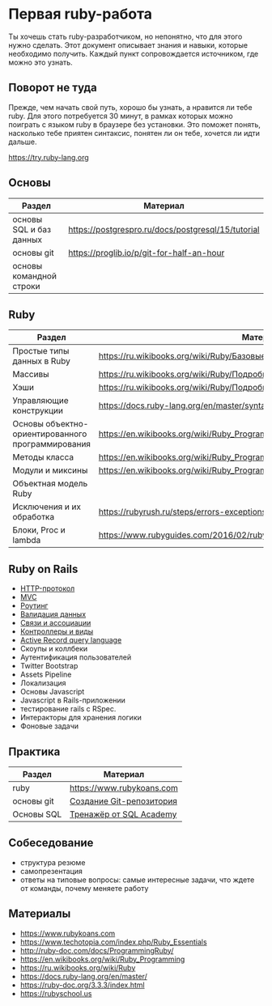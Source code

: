 # Первая ruby-работа

Ты хочешь стать ruby-разработчиком, но непонятно, что для этого нужно сделать. Этот документ описывает знания и навыки, которые необходимо получить. Каждый пункт сопровождается источником, где можно это узнать.

## Поворот не туда

Прежде, чем начать свой путь, хорошо бы узнать, а нравится ли тебе ruby. Для этого потребуется 30 минут, в рамках которых можно поиграть с языком ruby в браузере без установки. Это поможет понять, насколько тебе приятен синтаксис, понятен ли он тебе, хочется ли идти дальше.

<https://try.ruby-lang.org>

## Основы

| Раздел                  | Материал                                       |
| ----------------------- | ---------------------------------------------- |
| основы SQL и баз данных | https://postgrespro.ru/docs/postgresql/15/tutorial                                                |
| основы git              | <https://proglib.io/p/git-for-half-an-hour>                                               |
| основы командной строки |                                                |

## Ruby

| Раздел                                 | Материал                              |
| -------------------------------------- | ------------------------------------- |
| Простые типы данных в Ruby             | https://ru.wikibooks.org/wiki/Ruby/Базовые_типы_данных                                      |
| Массивы                                | https://ru.wikibooks.org/wiki/Ruby/Подробнее_о_массивах                                      |
| Хэши                                   | https://ru.wikibooks.org/wiki/Ruby/Подробнее_об_ассоциативных_массивах                                      |
| Управляющие конструкции                | <https://docs.ruby-lang.org/en/master/syntax/control_expressions_rdoc.html>                                      |
| Основы объектно-ориентированного программирования | <https://en.wikibooks.org/wiki/Ruby_Programming/Syntax/Classes>           |
| Методы класса                          | <https://en.wikibooks.org/wiki/Ruby_Programming/Syntax/Classes>  |
| Модули и миксины                       | https://en.wikibooks.org/wiki/Ruby_Programming/Syntax/Classes#Mixing_in_Modules                                      |
| Объектная модель Ruby                  |                                       |
| Исключения и их обработка              | <https://rubyrush.ru/steps/errors-exceptions> |
| Блоки, Proc и lambda                   | <https://www.rubyguides.com/2016/02/ruby-procs-and-lambdas/>  |

## Ruby on Rails

- [HTTP-протокол](https://practicum.yandex.ru/blog/chto-takoe-protokol-http/)
- [MVC](https://dev.to/dumebii/model-view-controller-in-rails-a-deep-dive-into-the-mvc-architecture-4oi1)
- [Роутинг](https://guides.rubyonrails.org/routing.html)
- [Валидация данных](https://guides.rubyonrails.org/active_record_validations.html)
- [Связи и ассоциации](https://guides.rubyonrails.org/association_basics.html)
- [Контроллеры и виды](https://guides.rubyonrails.org/layouts_and_rendering.html)
- [Active Record query language](https://guides.rubyonrails.org/active_record_basics.html)
- Скоупы и коллбеки
- Аутентификация пользователей
- Twitter Bootstrap
- Assets Pipeline
- Локализация
- Основы Javascript
- Javascript в Rails-приложении
- тестирование rails с RSpec.
- Интеракторы для хранения логики
- Фоновые задачи

## Практика

| Раздел                  | Материал                                       |
| ----------------------- | ---------------------------------------------- |
| ruby                    | <https://www.rubykoans.com>                                   |
| основы git              | [Создание Git-репозитория](https://git-scm.com/book/ru/v2/Основы-Git-Создание-Git-репозитория) |
| Основы SQL              | [Тренажёр от SQL Academy](https://sql-academy.org/ru/trainer)  |



## Собеседование

- структура резюме
- самопрезентация
- ответы на типовые вопросы: самые интересные задачи, что ждете от команды, почему меняете работу

## Материалы

- <https://www.rubykoans.com>
- <https://www.techotopia.com/index.php/Ruby_Essentials>
- <http://ruby-doc.com/docs/ProgrammingRuby/>
- <https://en.wikibooks.org/wiki/Ruby_Programming>
- <https://ru.wikibooks.org/wiki/Ruby>
- <https://docs.ruby-lang.org/en/master/>
- <https://ruby-doc.org/3.3.3/index.html>
- <https://rubyschool.us>
